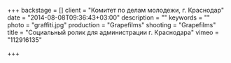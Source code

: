 +++
backstage = []
client = "Комитет по делам молодежи, г. Краснодар"
date = "2014-08-08T09:36:43+03:00"
description = ""
keywords = ""
photo = "graffiti.jpg"
production = "Grapefilms"
shooting = "Grapefilms"
title = "Социальный ролик для администрации г. Краснодара"
vimeo = "112916135"

+++
